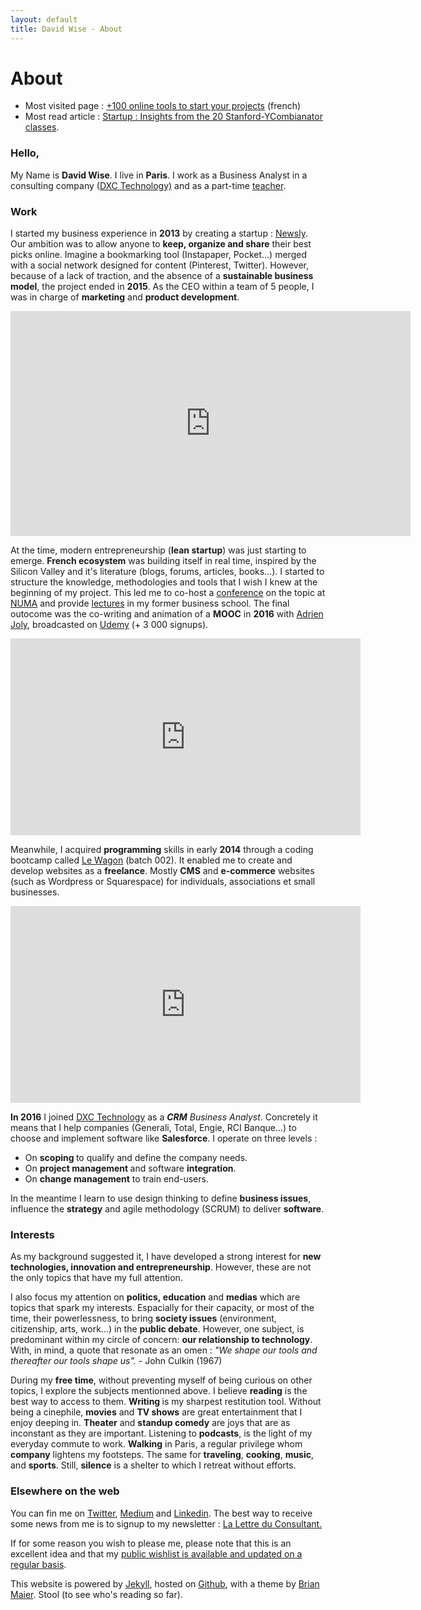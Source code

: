 ```yaml
---
layout: default
title: David Wise - About
---
```


<div class="post">
  <h1 class="pageTitle"> About</h1>

<ul>
  <li>Most visited page : <a href="/Outils">+100 online tools to start your projects</a> (french)</li>
  <li>Most read article : <a href="http://www.davidwise.fr/insights-how-to-start-a-startup-yc-stanford-season-1/">Startup : Insights from the 20 Stanford-YCombianator classes</a>.</li>
</ul>

  <h3>Hello, </h3>
  <p> My Name is <b>David Wise</b>. I live in <b>Paris</b>. I work as a  Business Analyst in a consulting company (<a href="https://www.dxc.technology/">DXC Technology)</a> and as a part-time <a href="/cours">teacher</a>.</p> 

   <h3>Work</h3>
  <p> I started my business experience in <b>2013</b> by creating a startup : <a href="https://fr.petitsfrenchies.com/newsly-application-web-favoris-interview/">Newsly</a>. Our ambition was to allow anyone to <b>keep, organize and share</b> their best picks online. Imagine a bookmarking tool (Instapaper, Pocket...) merged with a social network designed for content (Pinterest, Twitter). However, because of a lack of traction, and the absence of a <b>sustainable business model</b>, the project ended in <b>2015</b>. As the CEO within a team of 5 people, I was in charge of <b>marketing</b> and <b>product development</b>.</p> 

  <p><iframe src="https://player.vimeo.com/video/89918281" width="640" height="360" frameborder="0" webkitallowfullscreen mozallowfullscreen allowfullscreen></iframe></p>

  <p> At the time, modern entrepreneurship (<b>lean startup</b>) was just starting to emerge. <b>French ecosystem</b> was building itself in real time, inspired by the Silicon Valley and it's literature (blogs, forums, articles, books...). I started to structure the knowledge, methodologies and tools that I wish I knew at the beginning of my project. This led me to co-host a <a href="http://startuptour.mystrikingly.com/">conference</a> on the topic at <a href="https://www.numa.co/fr">NUMA</a> and provide <a href="/startup">lectures</a> in my former business school. The final outocome was the co-writing and animation of a <b>MOOC</b> in <b>2016</b> with <a href="https://adrienjoly.com/">Adrien Joly</a>, broadcasted on <a href="https://www.udemy.com/startuptour/?couponCode=DAVIDWISE.FR">Udemy</a> (+ 3 000 signups).</p>

  <p><iframe width="560" height="315" src="https://www.youtube.com/embed/WAj70jDQZF8" frameborder="0" allow="autoplay; encrypted-media" allowfullscreen></iframe></p>

  <p> Meanwhile, I acquired <b>programming</b> skills in early <b>2014</b> through a coding bootcamp called <a href="https://www.lewagon.com/"> Le Wagon</a> (batch 002). It enabled me to create and develop websites as a <b>freelance</b>. Mostly <b>CMS</b> and <b>e-commerce</b> websites (such as Wordpress or Squarespace) for individuals, associations et small businesses. </p>

  <p><iframe width="560" height="315" src="https://www.youtube.com/embed/Du0eKxOrLsQ" frameborder="0" allow="accelerometer; autoplay; encrypted-media; gyroscope; picture-in-picture" allowfullscreen></iframe> <p/> 

  <p> <b>In 2016</b> I joined <a href="https://www.dxc.technology/">DXC Technology</a> as a <i><b>CRM</b> Business Analyst</i>. Concretely it means that I help companies (Generali, Total, Engie, RCI Banque...) to choose and implement software like <b>Salesforce</b>. I operate on three levels : 
  <ul>
  <li>On <b>scoping </b> to qualify and define the company needs.</li>
  <li>On <b> project management </b> and software <b>integration</b>.</li>
  <li>On <b>change management</b> to train end-users.</li>
  </ul>

  <p>In the meantime  I learn to use design thinking to define <b> business issues</b>, influence the <b>strategy</b> and agile methodology (SCRUM) to deliver <b>software</b>.</p>

  <h3>Interests</h3>

  <p>As my background suggested it, I have developed a strong interest for <b> new technologies, innovation and entrepreneurship</b>. However, these are not the only topics that have my full attention. </p> 

  <p>I also focus my attention on <b>politics, education</b> and <b>medias</b> which are topics that spark my interests. Espacially for their capacity, or most of the time, their powerlessness, to bring <b>society issues</b> (environment, citizenship, arts, work...) in the <b>public debate</b>. However, one subject, is predominant within my circle of concern: <b>our relationship to technology</b>. With, in mind, a quote that resonate as an omen : <i>"We shape our tools and thereafter our tools shape us".</i> - John Culkin (1967)</p>

  <p>During my <b>free time</b>, without preventing myself of being curious on other topics, I explore the subjects mentionned above. I believe <b>reading</b> is the best way to access to them. <b>Writing </b> is my sharpest restitution tool. Without being a cinephile, <b>movies</b> and <b>TV shows</b> are great entertainment that I enjoy deeping in. <b> Theater</b> and <b> standup comedy</b> are joys that are as inconstant as they are important. Listening to <b>podcasts</b>, is the light of my everyday commute to work. <b>Walking</b> in Paris, a regular privilege whom <b>company</b> lightens my footsteps. The same for <b>traveling</b>, <b>cooking</b>, <b>music</b>, and <b>sports</b>. Still, <b>silence</b> is a shelter to which I retreat without efforts.</p>
 
  <h3> Elsewhere on the web</h3>
  
 <p>You can fin me on <a href="https://twitter.com/dawise_">Twitter</a>, <a href="https://medium.com/@dawise_">Medium</a> and <a href="https://www.linkedin.com/in/davidwisefr/">Linkedin</a>. The best way to receive some news from me is to signup to my newsletter : <a href="/lettre">La Lettre du Consultant.</a> </p> 

<p>If for some reason you wish to please me, please note that this is an excellent idea and that my <a href="https://kit.co/dawise/la-liste-des-mes-envies"> public wishlist is available and updated on a regular basis</a>.</p>

<p> This website is powered by <a href="https://jekyllrb.com/">Jekyll</a>, hosted on <a href="https://github.com/">Github</a>, with a theme by <a href="http://brianmaierjr.com">Brian Maier</a>. Stool (to see who's reading so far).</p>